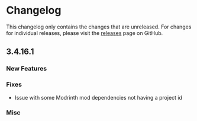 # Changelog

This changelog only contains the changes that are unreleased. For changes for individual releases, please visit the
[releases](https://github.com/ATLauncher/ATLauncher/releases) page on GitHub.

## 3.4.16.1

### New Features

### Fixes
- Issue with some Modrinth mod dependencies not having a project id

### Misc
